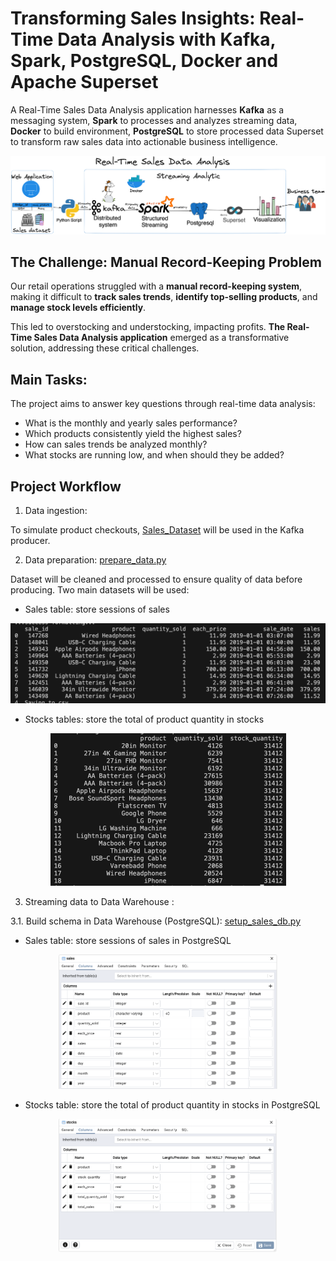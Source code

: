 # Transforming Sales Insights: Real-Time Data Analysis with Kafka, Spark, PostgreSQL, Docker and Apache Superset

A Real-Time Sales Data Analysis application harnesses <b>Kafka</b> as a messaging system, <b>Spark</b> to processes and analyzes streaming data, <b>Docker</b> to build environment, <b>PostgreSQL</b> to store processed data Superset to transform raw sales data into actionable business intelligence.

<p align="center">
  <img src="images/real-time-analysis.png" alt="Wallpaper">
</p>

## The Challenge: Manual Record-Keeping Problem

Our retail operations struggled with a <b>manual record-keeping system</b>, making it difficult to <b>track sales trends</b>, <b>identify top-selling products</b>, and <b>manage stock levels efficiently</b>. 

This led to overstocking and understocking, impacting profits. <b>The Real-Time Sales Data Analysis application</b> emerged as a transformative solution, addressing these critical challenges.

## Main Tasks:

The project aims to answer key questions through real-time data analysis:

- What is the monthly and yearly sales performance?
- Which products consistently yield the highest sales?
- How can sales trends be analyzed monthly?
- What stocks are running low, and when should they be added?

## Project Workflow

1. Data ingestion:

To simulate product checkouts, [Sales_Dataset](Datasource) will be used in the Kafka producer.

2. Data preparation: [prepare_data.py](prepare_data.py) 

Dataset will be cleaned and processed to ensure quality of data before producing. Two main datasets will be used:

- Sales table: store sessions of sales

<p align="center">
  <img src="images/sales.png" alt="Wallpaper">
</p>

- Stocks tables: store the total of product quantity in stocks

<p align="center">
  <img src="images/stocks.png" alt="Wallpaper">
</p>

3. Streaming data to Data Warehouse : 

3.1. Build schema in Data Warehouse (PostgreSQL): [setup_sales_db.py](setup_sales_db.py)


- Sales table: store sessions of sales in PostgreSQL

<p align="center">
  <img src="images/sales_db.png" alt="ifcmd" width='350'>
</p>

- Stocks table: store the total of product quantity in stocks in PostgreSQL

<p align="center">
  <img src="images/stocks_db.png" alt="ifcmd" width='350'>
</p>






